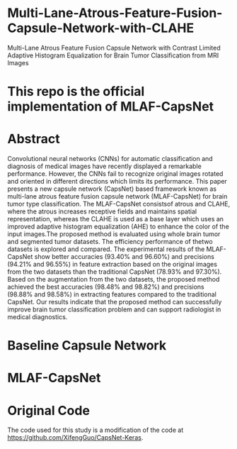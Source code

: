 # Multi-Lane-Atrous-Feature-Fusion-Capsule-Network-with-CLAHE
Multi-Lane Atrous Feature Fusion Capsule Network with Contrast Limited Adaptive Histogram Equalization for Brain Tumor Classification from MRI Images

# This repo is the official implementation of MLAF-CapsNet

# Abstract
Convolutional neural networks (CNNs) for automatic classification and diagnosis of medical images have recently displayed a remarkable performance. However, the CNNs fail to recognize original images rotated and oriented in different directions which limits its performance. This paper presents a new capsule network (CapsNet) based framework known as multi-lane atrous feature fusion capsule network (MLAF-CapsNet) for brain tumor type classification. The MLAF-CapsNet consistsof atrous and CLAHE, where the atrous increases receptive fields and maintains spatial representation, whereas the CLAHE is used as a base layer which uses an improved adaptive histogram equalization (AHE) to enhance the color of the input images.The proposed method is evaluated using whole brain tumor and segmented tumor datasets. The efficiency performance of thetwo datasets is explored and compared. The experimental results of the MLAF-CapsNet show better accuracies (93.40% and 96.60%) and precisions (94.21% and 96.55%) in feature extraction based on the original images from the two datasets than the traditional CapsNet (78.93% and 97.30%). Based on the augmentation from the two datasets, the proposed method achieved the best accuracies (98.48% and 98.82%) and precisions (98.88% and 98.58%) in extracting features compared to the traditional CapsNet. Our results indicate that the proposed method can successfully improve brain tumor classification problem and can support radiologist in medical diagnostics.

# Baseline Capsule Network


# MLAF-CapsNet




# Original Code
The code used for this study is a modification of the code at https://github.com/XifengGuo/CapsNet-Keras.
